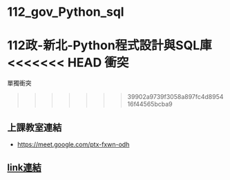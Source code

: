 # __112_gov_Python_sql__
112政-新北-Python程式設計與SQL庫
<<<<<<< HEAD
衝突
=======
單獨衝突
>>>>>>> 39902a9739f3058a897fc4d895416f44565bcba9

## 上課教室連結
- https://meet.google.com/ptx-fxwn-odh

## [link連結](./link)
